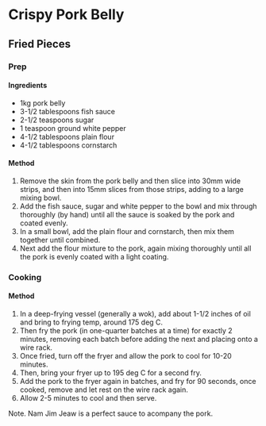 # Crispy Pork Belly

## Fried Pieces

### Prep

#### Ingredients

* 1kg pork belly
* 3-1/2 tablespoons fish sauce
* 2-1/2 teaspoons sugar
* 1 teaspoon ground white pepper
* 4-1/2 tablespoons plain flour
* 4-1/2 tablespoons cornstarch

#### Method

1. Remove the skin from the pork belly and then slice into 30mm wide strips, and then into 15mm slices from those strips, adding to a large mixing bowl.
1. Add the fish sauce, sugar and white pepper to the bowl and mix through thoroughly (by hand) until all the sauce is soaked by the pork and coated evenly.
1. In a small bowl, add the plain flour and cornstarch, then mix them together until combined.
1. Next add the flour mixture to the pork, again mixing thoroughly until all the pork is evenly coated with a light coating.

### Cooking

#### Method

1. In a deep-frying vessel (generally a wok), add about 1-1/2 inches of oil and bring to frying temp, around 175 deg C.
1. Then fry the pork (in one-quarter batches at a time) for exactly 2 minutes, removing each batch before adding the next and placing onto a wire rack.
1. Once fried, turn off the fryer and allow the pork to cool for 10-20 minutes.
1. Then, bring your fryer up to 195 deg C for a second fry.
1. Add the pork to the fryer again in batches, and fry for 90 seconds, once cooked, remove and let rest on the wire rack again.
1. Allow 2-5 minutes to cool and then serve.

Note. Nam Jim Jeaw is a perfect sauce to acompany the pork.
